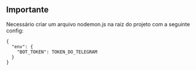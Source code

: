 ## Importante
Necessário criar um arquivo nodemon.js na raiz do projeto com a seguinte config:
```
{
  "env": {
    "BOT_TOKEN": TOKEN_DO_TELEGRAM
  }
}
```